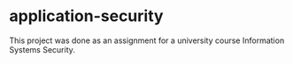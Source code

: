 # application-security
This project was done as an assignment for a university course Information Systems Security.
